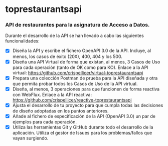 
# toprestaurantsapi

### API de restaurantes para la asignatura de Acceso a Datos.

Durante el desarrollo de la API se han llevado a cabo las siguientes funcionalidades:

 - [x] Diseña la API y escribe el fichero OpenAPI 3.0 de la API. Incluye, al menos, los casos de éxito (20X), 400, 404 y los 500.
 - [x] Diseña una API Virtual de forma que existan, al menos, 3 Casos de Uso para cada operación (tanto de OK como para KO).
       Enlace a la API virtual: https://github.com/crispellicer/virtual-toprestaurantsapi
 - [x] Prepara una colección Postman de prueba para la API diseñada y otra que permita probar todos los Casos de Uso de la API virtual.
 - [x] Diseña, al menos, 3 operaciones para que funcionen de forma reactiva con WebFlux.
       Enlace a la API reactiva: https://github.com/crispellicer/reactive-toprestaurantsapi
 - [x] Ajusta el desarrollo de tu proyecto para que cumpla todas las decisiones de diseño adoptadas en los puntos anteriores.
 - [x] Añade al fichero de especificación de la API (OpenAPI 3.0) un par de ejemplos para cada operación.
 - [x] Utiliza las herramientas Git y GitHub durante todo el desarrollo de la aplicación. Utiliza el gestor de Issues para los problemas/fallos que vayan surgiendo.
